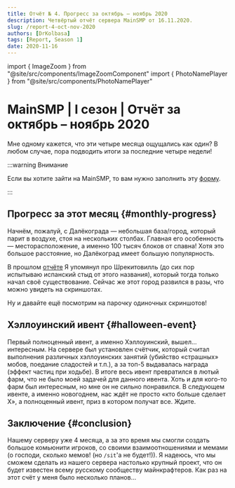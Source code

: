 ```yaml
---
title: Отчёт № 4. Прогресс за октябрь – ноябрь 2020
description: Четвёртый отчёт сервера MainSMP от 16.11.2020.
slug: /report-4-oct-nov-2020
authors: [DrKolbasa]
tags: [Report, Season 1]
date: 2020-11-16
---
```


import { ImageZoom } from "@site/src/components/ImageZoomComponent"
import { PhotoNamePlayer } from "@site/src/components/PhotoNamePlayer"

# MainSMP | I сезон | Отчёт за октябрь – ноябрь 2020

Мне одному кажется, что эти четыре месяца ощущались как один? В любом случае, пора подводить итоги за последние четыре недели!

<!-- truncate -->

:::warning Внимание

Если вы хотите зайти на MainSMP, то вам нужно заполнить эту [форму](https://docs.google.com/forms/d/e/1FAIpQLSd439lToKD3iWyeyhokr8FDmnviJtvespjAiwM_0_tl2tLbHw/viewform).

:::

## Прогресс за этот месяц {#monthly-progress}

<ImageZoom
  src="/img/reports/report-4-oct-nov-2020/rep4-pic1-dalekograd-flammablelion.png"
  alt="Общий вид города Далёкоград игрока Flammablelion на первом сезоне"
  description="Далёкоград"
/>

Начнём, пожалуй, с Далёкограда — небольшая база/город, который парит в воздухе, стоя на нескольких столбах. Главная его особенность — месторасположение, а именно 100 тысяч блоков от спавна! Хотя это большое расстояние, но Далёкоград имеет большую популярность.

<ImageZoom
  src="/img/reports/report-4-oct-nov-2020/rep4-pic2-obnovlonnij-gorod-rydyk777-i-fourame-1.png"
  alt="Скриншот № 1 обновлённого города Шрекитовилль rydyk777 и FouRAMe на первом сезоне"
  description="Обновлённый город rydyk777 и FouRAMe"
/>

В прошлом [отчёте](/blog/report-3-sept-oct-2020) Я упомянул про Шрекитовилль (до сих пор испытываю испанский стыд от этого названия), который тогда только начал своё существование. Сейчас же этот город развился в разы, что можно увидеть на скриншотах.

<ImageZoom
  src="/img/reports/report-4-oct-nov-2020/rep4-pic3-obnovlonnij-gorod-rydyk777-i-fourame-2.png"
  alt="Скриншот № 2 обновлённого города Шрекитовилль rydyk777 и FouRAMe на первом сезоне"
  description="P.S. Данный скриншот сделал с ресурс-паком"
/>

<ImageZoom
  src="/img/reports/report-4-oct-nov-2020/rep4-pic4-obnovlonnij-gorod-rydyk777-i-fourame-3.png"
  alt="Скриншот № 3 обновлённого города Шрекитовилль rydyk777 и FouRAMe на первом сезоне"
/>

<ImageZoom
  src="/img/reports/report-4-oct-nov-2020/rep4-pic5-obnovlonnij-gorod-rydyk777-i-fourame-4.png"
  alt="Скриншот № 4 обновлённого города Шрекитовилль rydyk777 и FouRAMe на первом сезоне"
/>

Ну и давайте ещё посмотрим на парочку одиночных скриншотов!

<ImageZoom
  src="/img/reports/report-4-oct-nov-2020/rep4-pic6-obnovlonnij-hab-v-pustine.png"
  alt="Обновлённый пустынный храм (хаб) на первом сезоне"
  description="Обновлённая общая база в пустыне"
/>

<ImageZoom
  src="/img/reports/report-4-oct-nov-2020/rep4-pic7-stol-peregovorov.png"
  alt="Стол переговоров различных городов на первом сезоне"
  description="Стол переговоров различных городов"
/>

<ImageZoom
  src="/img/reports/report-4-oct-nov-2020/rep4-pic8-gorod-gromgt.png"
  alt="Город игрока GromGT на первом сезоне"
  description="Безымянный город GromGT. Пока что в разработке"
/>

<ImageZoom
  src="/img/reports/report-4-oct-nov-2020/rep4-pic9-ferma-hoglinov.png"
  alt="Ферма хоглинов в Незере на первом сезоне"
  description="Ферма хоглинов"
/>

<ImageZoom
  src="/img/reports/report-4-oct-nov-2020/rep4-pic10-derevnya-pedrilko.png"
  alt="Вручную построенная деревня игрока Pedrilko на первом сезоне"
  description="Деревня Pedrilko (полностью построенная своими руками!)"
/>

## Хэллоуинский ивент {#halloween-event}

<ImageZoom
  src="/img/reports/report-4-oct-nov-2020/rep4-pic11-rezultati-halloween-iventa.png"
  alt="Результаты Хэллоуинского ивента на первом сезоне"
  description="Результаты данного ивента"
/>

Первый полноценный ивент, а именно Хэллоуинский, вышел... интересным. На сервере был установлен счётчик, который считал выполнения различных хэллоуинских занятий (убийство «страшных» мобов, поедание сладостей и т.п.), а за топ-5 выдавалась награда (эффект частиц при ходьбе). В итоге весь ивент превратился в лютый фарм, что не было моей задачей для данного ивента. Хоть и для кого-то фарм был интересным, но мне он не сильно понравился. В следующем ивенте, а именно новогоднем, нас ждёт не просто «кто больше сделает X», а полноценный ивент, приз в котором получат все. Ждите.

## Заключение {#conclusion}

Нашему серверу уже 4 месяца, а за это время мы смогли создать большое комьюнити игроков, со своими взаимоотношениями и мемами (о господи, сколько мемов! (но `/sit`'а не будет!)). Я надеюсь, что мы сможем сделать из нашего сервера настолько крупный проект, что он будет известен всему русскому сообществу майнкрафтеров. Как раз на этот счёт у меня было несколько планов...